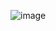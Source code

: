 ![image](https://github.com/brunaenaira/AdaIFood/assets/65984596/97ce722f-2f29-4a29-a9e1-3081b39d6ee2)
